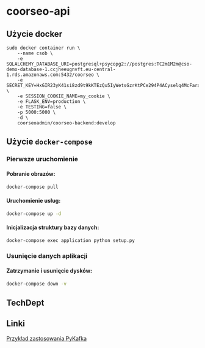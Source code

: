 # coorseo-api

## Użycie docker

```shell script
sudo docker container run \
    --name csob \
    -e SQLALCHEMY_DATABASE_URI=postgresql+psycopg2://postgres:TC2m1M2m@cso-demo-database-1.ccjheeugnvft.eu-central-1.rds.amazonaws.com:5432/coorseo \
    -e SECRET_KEY=HxGIR23yK41si8zd9t9kKTEzQu5IyWetsGzrKtPCe294P4ACyselq4McFarahci \
    -e SESSION_COOKIE_NAME=my_cookie \
    -e FLASK_ENV=production \
    -e TESTING=false \
    -p 5000:5000 \
    -d \
    coorseoadmin/coorseo-backend:develop
```

## Użycie `docker-compose`

### Pierwsze uruchomienie

#### Pobranie obrazów:

```bash
docker-compose pull
```

#### Uruchomienie usług:

```bash
docker-compose up -d
```

#### Inicjalizacja struktury bazy danych:

```bash
docker-compose exec application python setup.py
```

### Usunięcie danych aplikacji

#### Zatrzymanie i usunięcie dysków:

```bash
docker-compose down -v
```


## TechDept

## Linki

[Przykład zastosowania PyKafka](https://github.com/code-and-dogs/liveMaps/blob/master/busdata1.py)
